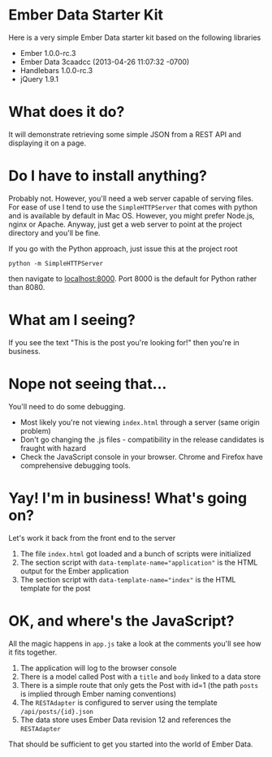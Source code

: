 # Ember Data Starter Kit

Here is a very simple Ember Data starter kit based on the following libraries

* Ember 1.0.0-rc.3
* Ember Data 3caadcc (2013-04-26 11:07:32 -0700)
* Handlebars 1.0.0-rc.3
* jQuery 1.9.1

# What does it do?

It will demonstrate retrieving some simple JSON from a REST API and displaying it on a page.

# Do I have to install anything?

Probably not. However, you'll need a web server capable of serving files. For ease of use I tend to use the `SimpleHTTPServer` that comes with
python and is available by default in Mac OS. However, you might prefer Node.js, nginx or Apache. Anyway, just get a web server to point
at the project directory and you'll be fine.

If you go with the Python approach, just issue this at the project root

```
python -m SimpleHTTPServer
```

then navigate to [localhost:8000](http://localhost:8000). Port 8000 is the default for Python rather than 8080.

# What am I seeing?

If you see the text "This is the post you're looking for!" then you're in business.

# Nope not seeing that...

You'll need to do some debugging.

* Most likely you're not viewing `index.html` through a server (same origin problem)
* Don't go changing the .js files - compatibility in the release candidates is fraught with hazard
* Check the JavaScript console in your browser. Chrome and Firefox have comprehensive debugging tools.

# Yay! I'm in business! What's going on?

Let's work it back from the front end to the server

1. The file `index.html` got loaded and a bunch of scripts were initialized
2. The section script with `data-template-name="application"` is the HTML output for the Ember application
3. The section script with `data-template-name="index"` is the HTML template for the post

# OK, and where's the JavaScript?

All the magic happens in `app.js` take a look at the comments you'll see how it fits together.

1. The application will log to the browser console
2. There is a model called Post with a `title` and `body` linked to a data store
3. There is a simple route that only gets the Post with id=1 (the path `posts` is implied through Ember naming conventions)
4. The `RESTAdapter` is configured to server using the template `/api/posts/{id}.json`
5. The data store uses Ember Data revision 12 and references the `RESTAdapter`

That should be sufficient to get you started into the world of Ember Data.